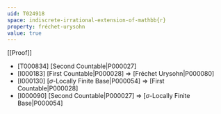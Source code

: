 ```yaml
---
uid: T024918
space: indiscrete-irrational-extension-of-mathbb{r}
property: fréchet-urysohn
value: true
---
```

[[Proof]]

* [T000834] [Second Countable|P000027]
* [I000183] [First Countable|P000028] => [Fréchet Urysohn|P000080]
* [I000130] [$\sigma$-Locally Finite Base|P000054] => [First Countable|P000028]
* [I000090] [Second Countable|P000027] => [$\sigma$-Locally Finite Base|P000054]


